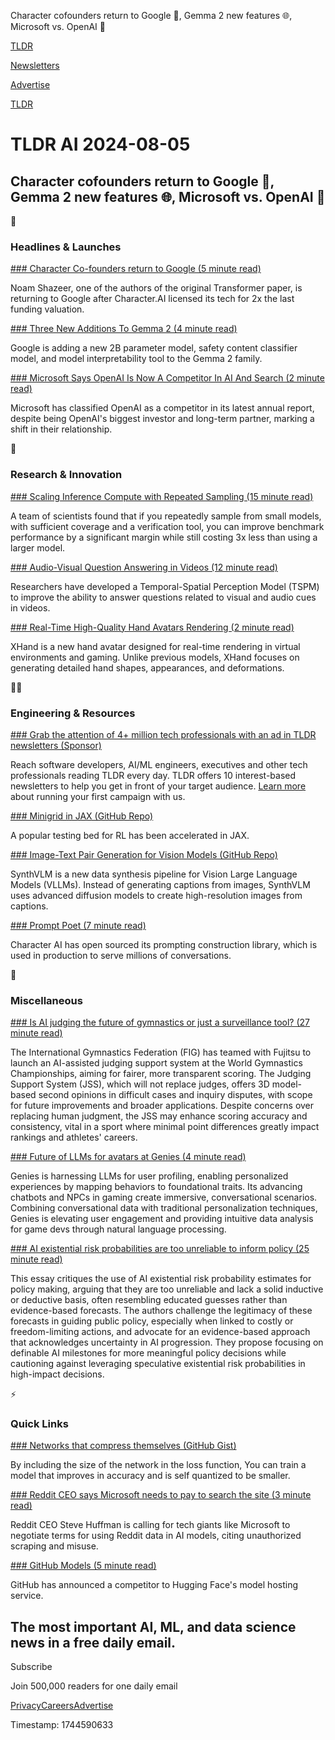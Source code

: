 Character cofounders return to Google 🤖, Gemma 2 new features 🌐, Microsoft vs. OpenAI 👊

[TLDR](/)

[Newsletters](/newsletters)

[Advertise](https://advertise.tldr.tech/)

[TLDR](/)

# TLDR AI 2024-08-05

## Character cofounders return to Google 🤖, Gemma 2 new features 🌐, Microsoft vs. OpenAI 👊

🚀

### Headlines & Launches

[### Character Co-founders return to Google (5 minute read)](https://techcrunch.com/2024/08/02/character-ai-ceo-noam-shazeer-returns-to-google/?utm_source=tldrai)

Noam Shazeer, one of the authors of the original Transformer paper, is returning to Google after Character.AI licensed its tech for 2x the last funding valuation.

[### Three New Additions To Gemma 2 (4 minute read)](https://developers.googleblog.com/en/smaller-safer-more-transparent-advancing-responsible-ai-with-gemma/?utm_source=tldrai)

Google is adding a new 2B parameter model, safety content classifier model, and model interpretability tool to the Gemma 2 family.

[### Microsoft Says OpenAI Is Now A Competitor In AI And Search (2 minute read)](https://www.cnbc.com/2024/07/31/microsoft-says-openai-is-now-a-competitor-in-ai-and-search.html?utm_source=tldrai)

Microsoft has classified OpenAI as a competitor in its latest annual report, despite being OpenAI's biggest investor and long-term partner, marking a shift in their relationship.

🧠

### Research & Innovation

[### Scaling Inference Compute with Repeated Sampling (15 minute read)](https://arxiv.org/abs/2407.21787?utm_source=tldrai)

A team of scientists found that if you repeatedly sample from small models, with sufficient coverage and a verification tool, you can improve benchmark performance by a significant margin while still costing 3x less than using a larger model.

[### Audio-Visual Question Answering in Videos (12 minute read)](https://arxiv.org/abs/2407.20693v1?utm_source=tldrai)

Researchers have developed a Temporal-Spatial Perception Model (TSPM) to improve the ability to answer questions related to visual and audio cues in videos.

[### Real-Time High-Quality Hand Avatars Rendering (2 minute read)](https://agnjason.github.io/XHand-page/?utm_source=tldrai)

XHand is a new hand avatar designed for real-time rendering in virtual environments and gaming. Unlike previous models, XHand focuses on generating detailed hand shapes, appearances, and deformations.

👨‍💻

### Engineering & Resources

[### Grab the attention of 4+ million tech professionals with an ad in TLDR newsletters (Sponsor)](https://advertise.tldr.tech/?utm_source=tldrai&amp;utm_medium=newsletter&amp;utm_campaign=secondary08052024)

Reach software developers, AI/ML engineers, executives and other tech professionals reading TLDR every day. TLDR offers 10 interest-based newsletters to help you get in front of your target audience. [Learn more](https://advertise.tldr.tech/?utm_source=tldrai&utm_medium=newsletter&utm_campaign=secondary08052024) about running your first campaign with us.

[### Minigrid in JAX (GitHub Repo)](https://github.com/epignatelli/navix?utm_source=tldrai)

A popular testing bed for RL has been accelerated in JAX.

[### Image-Text Pair Generation for Vision Models (GitHub Repo)](https://github.com/starriver030515/synthvlm?utm_source=tldrai)

SynthVLM is a new data synthesis pipeline for Vision Large Language Models (VLLMs). Instead of generating captions from images, SynthVLM uses advanced diffusion models to create high-resolution images from captions.

[### Prompt Poet (7 minute read)](https://research.character.ai/prompt-design-at-character-ai/?utm_source=tldrai)

Character AI has open sourced its prompting construction library, which is used in production to serve millions of conversations.

🎁

### Miscellaneous

[### Is AI judging the future of gymnastics or just a surveillance tool? (27 minute read)](https://www.theverge.com/c/24182327/olympics-gymnastics-ai-judging-fujitsu-jss-fig?utm_source=tldrai)

The International Gymnastics Federation (FIG) has teamed with Fujitsu to launch an AI-assisted judging support system at the World Gymnastics Championships, aiming for fairer, more transparent scoring. The Judging Support System (JSS), which will not replace judges, offers 3D model-based second opinions in difficult cases and inquiry disputes, with scope for future improvements and broader applications. Despite concerns over replacing human judgment, the JSS may enhance scoring accuracy and consistency, vital in a sport where minimal point differences greatly impact rankings and athletes' careers.

[### Future of LLMs for avatars at Genies (4 minute read)](https://genies.com/blog/future-of-llm-and-implementation-as-it-relates-to-avatars-and-genies?utm_source=tldrai)

Genies is harnessing LLMs for user profiling, enabling personalized experiences by mapping behaviors to foundational traits. Its advancing chatbots and NPCs in gaming create immersive, conversational scenarios. Combining conversational data with traditional personalization techniques, Genies is elevating user engagement and providing intuitive data analysis for game devs through natural language processing.

[### AI existential risk probabilities are too unreliable to inform policy (25 minute read)](https://www.aisnakeoil.com/p/ai-existential-risk-probabilities?utm_source=tldrai)

This essay critiques the use of AI existential risk probability estimates for policy making, arguing that they are too unreliable and lack a solid inductive or deductive basis, often resembling educated guesses rather than evidence-based forecasts. The authors challenge the legitimacy of these forecasts in guiding public policy, especially when linked to costly or freedom-limiting actions, and advocate for an evidence-based approach that acknowledges uncertainty in AI progression. They propose focusing on definable AI milestones for more meaningful policy decisions while cautioning against leveraging speculative existential risk probabilities in high-impact decisions.

⚡️

### Quick Links

[### Networks that compress themselves (GitHub Gist)](https://github.com/geohot/ai-notebooks/blob/master/mnist_self_compression.ipynb?utm_source=tldrai)

By including the size of the network in the loss function, You can train a model that improves in accuracy and is self quantized to be smaller.

[### Reddit CEO says Microsoft needs to pay to search the site (3 minute read)](https://www.theverge.com/2024/7/31/24210565/reddit-microsoft-anthropic-perplexity-pay-ai-search?utm_source=tldrai)

Reddit CEO Steve Huffman is calling for tech giants like Microsoft to negotiate terms for using Reddit data in AI models, citing unauthorized scraping and misuse.

[### GitHub Models (5 minute read)](https://github.blog/news-insights/product-news/introducing-github-models/?utm_source=tldrai)

GitHub has announced a competitor to Hugging Face's model hosting service.

## The most important AI, ML, and data science news in a free daily email.

Subscribe

Join 500,000 readers for one daily email

[Privacy](/privacy)[Careers](https://jobs.ashbyhq.com/tldr.tech)[Advertise](/ai/advertise)

Timestamp: 1744590633